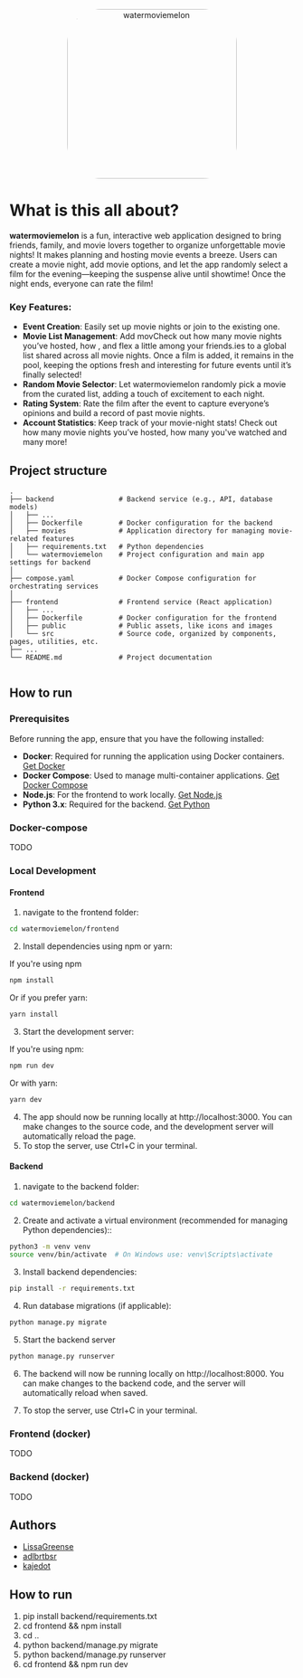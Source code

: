 <p align="center">
<img alt="watermoviemelon" style="border-radius: 20%" height="300" src="https://i.ibb.co/xz57Dns/Untitled-design.png" width="300"/>
</p>

# What is this all about?

**watermoviemelon** is a fun, interactive web application designed to bring friends, family, and movie lovers together
to organize unforgettable movie nights! It makes planning and hosting movie events a breeze. Users can create a movie
night, add movie options, and let the app randomly select a film for the evening—keeping the suspense alive until
showtime! Once the night ends, everyone can rate the film!

### Key Features:

- **Event Creation**: Easily set up movie nights or join to the existing one.
- **Movie List Management**: Add movCheck out how many movie nights you’ve hosted, how , and flex a little among your
  friends.ies to a global list shared across all movie nights. Once a film is added, it remains
  in the pool, keeping the options fresh and interesting for future events until it’s finally selected!
- **Random Movie Selector**: Let watermoviemelon randomly pick a movie from the curated list, adding a touch of
  excitement
  to each night.
- **Rating System**: Rate the film after the event to capture everyone’s opinions and build a record of past movie
  nights.
- **Account Statistics**: Keep track of your movie-night stats! Check out how many movie nights you’ve hosted, how many
  you've watched and many more!

## Project structure

```
.
├── backend                # Backend service (e.g., API, database models)
│   ├── ...            
│   ├── Dockerfile         # Docker configuration for the backend
│   ├── movies             # Application directory for managing movie-related features
│   ├── requirements.txt   # Python dependencies
│   └── watermoviemelon    # Project configuration and main app settings for backend
│
├── compose.yaml           # Docker Compose configuration for orchestrating services
│
├── frontend               # Frontend service (React application)
│   ├── ...               
│   ├── Dockerfile         # Docker configuration for the frontend   
│   ├── public             # Public assets, like icons and images
│   └── src                # Source code, organized by components, pages, utilities, etc.
├── ...                
└── README.md              # Project documentation


```

## How to run

### Prerequisites

Before running the app, ensure that you have the following installed:

- **Docker**: Required for running the application using Docker
  containers. [Get Docker](https://docs.docker.com/engine/install/)
- **Docker Compose**: Used to manage multi-container
  applications. [Get Docker Compose](https://docs.docker.com/compose/install/)
- **Node.js**: For the frontend to work locally. [Get Node.js](https://nodejs.org/en/download/package-manager)
- **Python 3.x**: Required for the backend. [Get Python](https://www.python.org/downloads/)


### Docker-compose

TODO

### Local Development

#### Frontend

1. navigate to the frontend folder:

```bash
cd watermoviemelon/frontend
```

2. Install dependencies using npm or yarn:

If you're using npm

```bash
npm install

```

Or if you prefer yarn:

```bash
yarn install
```

3. Start the development server:

If you're using npm:

```bash
npm run dev
```

Or with yarn:

```bash
yarn dev
```

4. The app should now be running locally at http://localhost:3000. You can make changes to the source code, and the
   development server will automatically reload the page.
5. To stop the server, use Ctrl+C in your terminal.

#### Backend

1. navigate to the backend folder:

```bash
cd watermoviemelon/backend
```

2. Create and activate a virtual environment (recommended for managing Python dependencies)::

```bash
python3 -m venv venv
source venv/bin/activate  # On Windows use: venv\Scripts\activate

```

3. Install backend dependencies:

```bash
pip install -r requirements.txt
```

4. Run database migrations (if applicable):

```bash
python manage.py migrate
```

5. Start the backend server

```bash
python manage.py runserver
```

6. The backend will now be running locally on http://localhost:8000. You can make changes to the backend code, and the
   server will automatically reload when saved.

7. To stop the server, use Ctrl+C in your terminal.

### Frontend (docker)

TODO

### Backend (docker)

TODO

## Authors

- [LissaGreense](https://github.com/LissaGreense)
- [adlbrtbsr](https://github.com/adlbrtbsr)
- [kajedot](https://github.com/kajedot)

## How to run

1. pip install backend/requirements.txt
2. cd frontend && npm install
3. cd ..
4. python backend/manage.py migrate
5. python backend/manage.py runserver
6. cd frontend && npm run dev